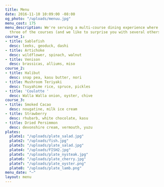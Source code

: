 ```yaml
---
title: Menu
date: 2016-11-10 10:09:00 -08:00
og_photo: "/uploads/menuu.jpg"
menu_cost: 175
menu_description: We're serving a multi-course dining experience where you choose
  three of the courses (and we like to surprise you with several others).
course_1:
- title: Sablefish
  desc: leeks, geoduck, dashi
- title: Artichoke
  desc: wildflower, spinach, walnut
- title: Venison
  desc: brassicas, alliums, miso
course_2:
- title: Halibut
  desc: snap pea, kasu butter, nori
- title: Mushroom Teriyaki
  desc: Tsuyahime rice, spruce, pickles
- title: 'Coulotte '
  desc: Walla Walla onion, oyster, chive
course_3:
- title: Smoked Cacao
  desc: nougatine, milk ice cream
- title: Strawberry
  desc: rhubarb, white chocolate, kasu
- title: Dried Persimmon
  desc: devonshire cream, vermouth, yuzu
plates:
  plate1: "/uploads/plate_salad.jpg"
  plate2: "/uploads/fish.jpg"
  plate3: "/uploads/plate_salad.jpg"
  plate4: "/uploads/FISH2.jpg"
  plate5: "/uploads/plate_nysteak.jpg"
  plate6: "/uploads/plate_cherry.jpg"
  plate7: "/uploads/plate_oyster.png"
  plate8: "/uploads/plate_lamb.png"
menu_date: "—"
layout: menu
---
```


